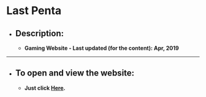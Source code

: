 # <strong>Last Penta<strong>

* ## Description:

     * Gaming Website - Last updated (for the content): Apr, 2019

***

* ## To open and view the website:

     * Just click [Here](https://muhammedhani.github.io/lastpenta/).
